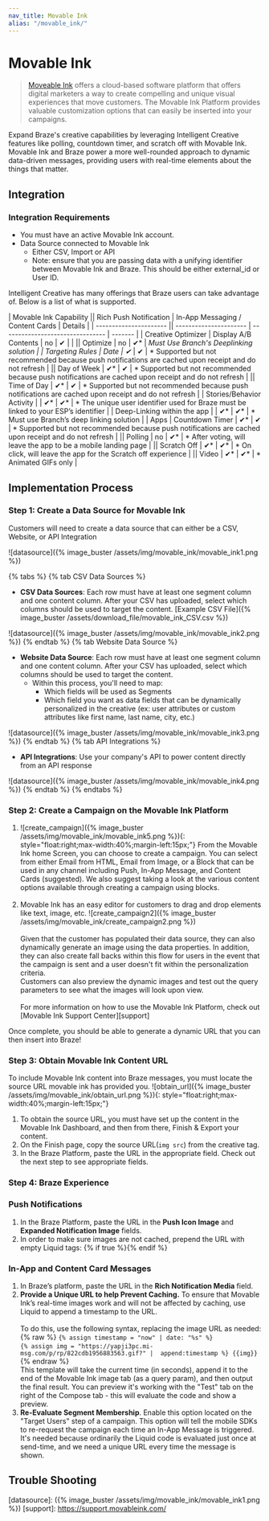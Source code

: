 ```yaml
---
nav_title: Movable Ink
alias: "/movable_ink/"
---
```

# Movable Ink

> [Moveable Ink][1] offers a cloud-based software platform that offers digital marketers a way to create compelling and unique visual experiences that move customers. The Movable Ink Platform provides valuable customization options that can easily be inserted into your campaigns. 

Expand Braze's creative capabilities by leveraging Intelligent Creative features like polling, countdown timer, and scratch off with Movable Ink. Movable Ink and Braze power a more well-rounded approach to dynamic data-driven messages, providing users with real-time elements about the things that matter.

## Integration

### Integration Requirements

- You must have an active Movable Ink account.
- Data Source connected to Movable Ink
    - Either CSV, Import or API
    - Note: ensure that you are passing data with a unifying identifier between Movable Ink and Braze. This should be either external_id or User ID.

Intelligent Creative has many offerings that Braze users can take advantage of. Below is a list of what is supported. 

| Movable Ink Capability || Rich Push Notification | In-App Messaging / Content Cards | Details |
| ---------------------- || ---------------------- | -------------------------------- | ------- |
| Creative Optimizer | Display A/B Contents | no | ✔ | |
|| Optimize | no | ✔* | *Must Use Branch's Deeplinking solution |
| Targeting Rules | Date | ✔* | ✔ | * Supported but not recommended because push notifications are cached upon receipt and do not refresh |
|| Day of Week | ✔* | ✔ | * Supported but not recommended because push notifications are cached upon receipt and do not refresh |
|| Time of Day | ✔* | ✔ | * Supported but not recommended because push notifications are cached upon receipt and do not refresh |
| Stories/Behavior Activity | | ✔* | ✔* | * The unique user identifier used for Braze must be linked to your ESP’s identifier |
| Deep-Linking within the app | | ✔* | ✔* | * Must use Branch’s deep linking solution |
| Apps | Countdown Timer | ✔* | ✔ | * Supported but not recommended because push notifications are cached upon receipt and do not refresh |
|| Polling | no | ✔* | * After voting, will leave the app to be a mobile landing page |
|| Scratch Off | ✔* | ✔* | * On click, will leave the app for the Scratch off experience |
|| Video | ✔* | ✔* | * Animated GIFs only |

## Implementation Process

### Step 1: Create a Data Source for Movable Ink

Customers will need to create a data source that can either be a CSV, Website, or API Integration

![datasource]({% image_buster /assets/img/movable_ink/movable_ink1.png %})

{% tabs %}
{% tab CSV Data Sources %}
- __CSV Data Sources__: Each row must have at least one segment column and one content column. After your CSV has uploaded, select which columns should be used to target the content. [Example CSV File]({% image_buster /assets/download_file/movable_ink_CSV.csv %})

![datasource]({% image_buster /assets/img/movable_ink/movable_ink2.png %})
{% endtab %}
{% tab Website Data Source %}
- __Website Data Source__: Each row must have at least one segment column and one content column. After your CSV has uploaded, select which columns should be used to target the content.
  - Within this process, you'll need to map:
    - Which fields will be used as Segments
    - Which field you want as data fields that can be dynamically personalized in the creative (ex: user attributes or custom attributes like first name, last name, city, etc.)

![datasource]({% image_buster /assets/img/movable_ink/movable_ink3.png %})
{% endtab %}
{% tab API Integrations %}
- __API Integrations__: Use your company's API to power content directly from an API response

![datasource]({% image_buster /assets/img/movable_ink/movable_ink4.png %})
{% endtab %}
{% endtabs %}

### Step 2: Create a Campaign on the Movable Ink Platform

1. ![create_campaign]({% image_buster /assets/img/movable_ink/movable_ink5.png %}){: style="float:right;max-width:40%;margin-left:15px;"}
From the Movable Ink home Screen, you can choose to create a campaign. You can select from either Email from HTML, Email from Image, or a Block that can be used in any channel including Push, In-App Message, and Content Cards (suggested).
We also suggest taking a look at the various content options available through creating a campaign using blocks.<br><br>
2. Movable Ink has an easy editor for customers to drag and drop elements like text, image, etc. ![create_campaign2]({% image_buster /assets/img/movable_ink/create_campaign2.png %})
<br><br>Given that the customer has populated their data source, they can also dynamically generate an image using the data properties. In addition, they can also create fall backs within this flow for users in the event that the campaign is sent and a user doesn't fit within the personalization criteria.<br>Customers can also preview the dynamic images and test out the query parameters to see what the images will look upon view. <br><br>For more information on how to use the Movable Ink Platform, check out [Movable Ink Support Center][support]

Once complete, you should be able to generate a dynamic URL that you can then insert into Braze!

### Step 3: Obtain Movable Ink Content URL

To include Movable Ink content into Braze messages, you must locate the source URL movable ink has provided you. ![obtain_url]({% image_buster /assets/img/movable_ink/obtain_url.png %}){: style="float:right;max-width:40%;margin-left:15px;"}

1. To obtain the source URL, you must have set up the content in the Movable Ink Dashboard, and then from there, Finish & Export your content.
2. On the Finish page, copy the source URL(`img src`) from the creative tag.
3. In the Braze Platform, paste the URL in the appropriate field. Check out the next step to see appropriate fields. 

### Step 4: Braze Experience

### Push Notifications

1. In the Braze Platform, paste the URL in the __Push Icon Image__ and __Expanded Notification Image__ fields.
2. In order to make sure images are not cached, prepend the URL with empty Liquid tags: {% if true %}{% endif %}

### In-App and Content Card Messages

1. In Braze’s platform, paste the URL in the __Rich Notification Media__ field.
2. __Provide a Unique URL to help Prevent Caching.__ To ensure that Movable Ink’s real-time images work and will not be affected by caching, use Liquid to append a timestamp to the URL. <br><br> To do this, use the following syntax, replacing the image URL as needed:<br>{% raw %} ```{% assign timestamp = "now" | date: "%s" %}``` <br> ```{% assign img = "https://yapji3pc.mi-msg.com/p/rp/822cdb1956883563.gif?" |  append:timestamp %} {{img}}``` {% endraw %} <br>This template will take the current time (in seconds), append it to the end of the Movable Ink image tab (as a query param), and then output the final result. You can preview it's working with the "Test" tab on the right of the Compose tab - this will evaluate the code and show a preview.
3. __Re-Evaluate Segment Membership__. Enable this option located on the "Target Users" step of a campaign. This option will tell the mobile SDKs to re-request the campaign each time an In-App Message is triggered. It's needed because ordinarily the Liquid code is evaluated just once at send-time, and we need a unique URL every time the message is shown.

## Trouble Shooting

[1]: https://movableink.com/
[datasource]: ({% image_buster /assets/img/movable_ink/movable_ink1.png %})
[support]: https://support.movableink.com/


